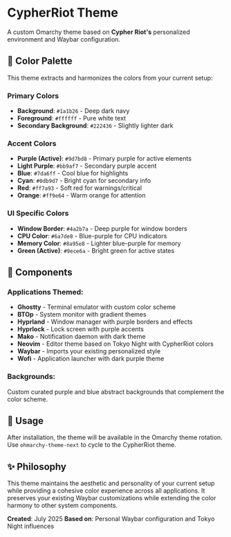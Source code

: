 # CypherRiot Theme

A custom Omarchy theme based on **Cypher Riot's** personalized environment and Waybar configuration.

## 🎨 Color Palette

This theme extracts and harmonizes the colors from your current setup:

### Primary Colors

- **Background**: `#1a1b26` - Deep dark navy
- **Foreground**: `#ffffff` - Pure white text
- **Secondary Background**: `#222436` - Slightly lighter dark

### Accent Colors

- **Purple (Active)**: `#9d7bd8` - Primary purple for active elements
- **Light Purple**: `#bb9af7` - Secondary purple accent
- **Blue**: `#7da6ff` - Cool blue for highlights
- **Cyan**: `#0db9d7` - Bright cyan for secondary info
- **Red**: `#ff7a93` - Soft red for warnings/critical
- **Orange**: `#ff9e64` - Warm orange for attention

### UI Specific Colors

- **Window Border**: `#4a2b7a` - Deep purple for window borders
- **CPU Color**: `#6a7de8` - Blue-purple for CPU indicators
- **Memory Color**: `#8a95e8` - Lighter blue-purple for memory
- **Green (Active)**: `#9ece6a` - Bright green for active states

## 📁 Components

### Applications Themed:

- **Ghostty** - Terminal emulator with custom color scheme
- **BTOp** - System monitor with gradient themes
- **Hyprland** - Window manager with purple borders and effects
- **Hyprlock** - Lock screen with purple accents
- **Mako** - Notification daemon with dark theme
- **Neovim** - Editor theme based on Tokyo Night with CypherRiot colors
- **Waybar** - Imports your existing personalized style
- **Wofi** - Application launcher with dark purple theme

### Backgrounds:

Custom curated purple and blue abstract backgrounds that complement the color scheme.

## 🚀 Usage

After installation, the theme will be available in the Omarchy theme rotation. Use `ohmarchy-theme-next` to cycle to the CypherRiot theme.

## ✨ Philosophy

This theme maintains the aesthetic and personality of your current setup while providing a cohesive color experience across all applications. It preserves your existing Waybar customizations while extending the color harmony to other system components.

**Created**: July 2025
**Based on**: Personal Waybar configuration and Tokyo Night influences
